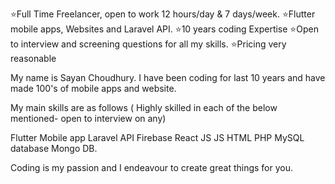 ⭐Full Time Freelancer, open to work 12 hours/day & 7 days/week.
⭐Flutter mobile apps, Websites and Laravel API.
⭐10 years coding Expertise ⭐Open to interview and screening questions for all my skills. 
⭐Pricing very reasonable

My name is Sayan Choudhury. I have been coding for last 10 years and have made 100's of mobile apps and website.

My main skills are as follows ( Highly skilled in each of the below mentioned- open to interview on any)

Flutter Mobile app
Laravel API
Firebase
React JS
JS
HTML
PHP
MySQL database
Mongo DB.

Coding is my passion and I endeavour to create great things for you.
